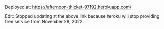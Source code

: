 Deployed at: https://afternoon-thicket-97192.herokuapp.com/

Edit: Stopped updating at the above link because heroku will stop providing free service from November 28, 2022.
